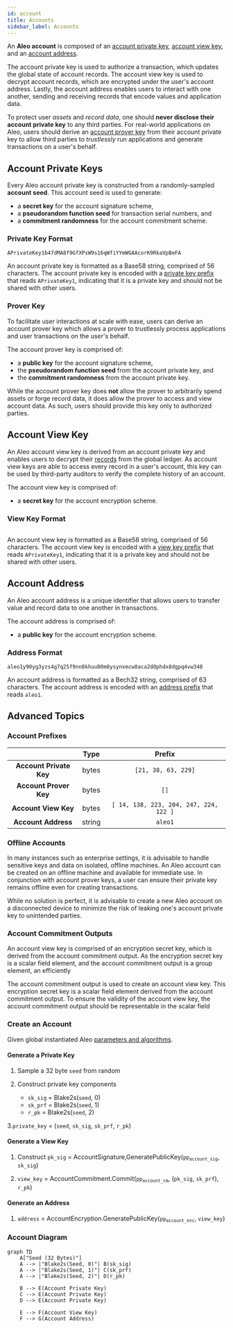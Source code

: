 ```yaml
---
id: account
title: Accounts
sidebar_label: Accounts
---
```


An **Aleo account** is composed of an [account private key](#account-private-key), [account view key](#account-view-key),
and an [account address](#account-address).

The account private key is used to authorize a transaction, which updates the global state of account records. The account
view key is used to decrypt account records, which are encrypted under the user's account address. Lastly, the account
address enables users to interact with one another, sending and receiving records that encode values and application data.

To protect user *assets* and *record data*, one should **never disclose their account private key** to any
third parties. For real-world applications on Aleo, users should derive an [account prover key](#prover-key)
from their account private key to allow third parties to *trustlessly* run applications and generate transactions
on a user's behalf.

## Account Private Keys

Every Aleo account private key is constructed from a randomly-sampled **account seed**. This account seed is used to generate:
- a **secret key** for the account signature scheme,
- a **pseudorandom function seed** for transaction serial numbers, and
- a **commitment randomness** for the account commitment scheme.

### Private Key Format

```
APrivateKey1b47dMA8f9GfXPsW9s16qWfiYYmWGAAcorK9RkaVpBeFA
```

An account private key is formatted as a Base58 string, comprised of 56 characters.
The account private key is encoded with a [private key prefix](#account-prefixes) that reads `APrivateKey1`, indicating
that it is a private key and should not be shared with other users.

### Prover Key

To facilitate user interactions at scale with ease, users can derive an account prover key which allows a prover to
trustlessly process applications and user transactions on the user's behalf.

The account prover key is comprised of:
- a **public key** for the account signature scheme,
- the **pseudorandom function seed** from the account private key, and
- the **commitment randomness** from the account private key.

While the account prover key does **not** allow the prover to arbitrarily spend assets or forge record data, it does allow the
prover to access and view account data. As such, users should provide this key only to authorized parties.

## Account View Key

An Aleo account view key is derived from an account private key and enables users to decrypt their
[records](02_transactions.md#record-ciphertexts) from the global ledger.
As account view keys are able to access every record in a user's account, this key can be used by
third-party auditors to verify the complete history of an account.

The account view key is comprised of:
- a **secret key** for the account encryption scheme.

### View Key Format

<!-- TODO (howardwu): Fill in view key format. -->

```

```

An account view key is formatted as a Base58 string, comprised of 56 characters.
The account view key is encoded with a [view key prefix](#account-prefixes) that reads `APrivateKey1`, indicating
that it is a private key and should not be shared with other users.

## Account Address

An Aleo account address is a unique identifier that allows users to transfer value and record data to one another in transactions.

The account address is comprised of:
- a **public key** for the account encryption scheme.

### Address Format

```
aleo1y90yg3yzs4g7q25f9nn8khuu00m8ysynxmcw8aca2d0phdx8dgpq4vw348
```

An account address is formatted as a Bech32 string, comprised of 63 characters.
The account address is encoded with an [address prefix](#account-prefixes) that reads `aleo1`.

## Advanced Topics

### Account Prefixes

<!-- TODO (howardwu): Fill in remaining prefixes. -->

|             |  Type  |       Prefix      |
|:-----------:|:------:|:-----------------:|
| **Account Private Key** |  bytes | `[21, 38, 63, 229]` |
| **Account Prover Key** |  bytes | `[]` | 
| **Account View Key** | bytes | `[ 14, 138, 223, 204, 247, 224, 122 ]` |
| **Account Address**   | string |       `aleo1`    |


### Offline Accounts

In many instances such as enterprise settings, it is advisable to handle sensitive keys and data on isolated, offline machines.
An Aleo account can be created on an offline machine and available for immediate use. In conjunction with account prover keys,
a user can ensure their private key remains offline even for creating transactions.

While no solution is perfect, it is advisable to create a new Aleo account on a disconnected device to minimize the risk of
leaking one's account private key to unintended parties.

### Account Commitment Outputs

An account view key is comprised of an encryption secret key, which is derived from the account commitment output.
As the encryption secret key is a scalar field element, and the account commitment output is a group element, an efficiently 

The account commitment output is used to create an account view key. 
This encryption secret key is a scalar field element derived from the account commitment output. To ensure the validity
of the account view key, the account commitment output should be representable in the scalar field

### Create an Account

Given global instantiated Aleo [parameters and algorithms](06_parameters.md). 

#### Generate a Private Key 

1. Sample a 32 byte `seed` from random
    
2. Construct private key components
    - `sk_sig` = Blake2s(`seed`, 0)
    - `sk_prf` = Blake2s(`seed`, 1)
    - `r_pk` = Blake2s(`seed`, 2)
    
3.`private_key` = (`seed`, `sk_sig`, `sk_prf`, `r_pk`)

#### Generate a View Key 

1. Construct `pk_sig` = AccountSignature,GeneratePublicKey(<code>pp<sub>account_sig</sub></code>, `sk_sig`)

2. `view_key` = AccountCommitment.Commit(<code>pp<sub>account_cm</sub></code>, (`pk_sig`, `sk_prf`), `r_pk`)

#### Generate an Address

1. `address` = AccountEncryption.GeneratePublicKey(<code>pp<sub>account_enc</sub></code>, `view_key`)

### Account Diagram

```mermaid
graph TD
	A["Seed (32 Bytes)"] 
    A --> |"Blake2s(Seed, 0)"| B(sk_sig)
    A --> |"Blake2s(Seed, 1)"| C(sk_prf)
    A --> |"Blake2s(Seed, 2)"| D(r_pk)
    
    B --> E(Account Private Key)
    C --> E(Account Private Key)
    D --> E(Account Private Key)
    
    E --> F(Account View Key) 
    F --> G(Account Address) 
```

